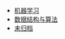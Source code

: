 
- [机器学习](_source/ML/README.md)
- [数据结构与算法](_source/DSNA/README.md)
- [未归档](_source/Inbox/README.md)